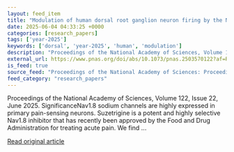 ```yaml
---
layout: feed_item
title: "Modulation of human dorsal root ganglion neuron firing by the Nav1.8 inhibitor suzetrigine"
date: 2025-06-04 04:33:25 +0000
categories: [research_papers]
tags: ['year-2025']
keywords: ['dorsal', 'year-2025', 'human', 'modulation']
description: "Proceedings of the National Academy of Sciences, Volume 122, Issue 22, June 2025"
external_url: https://www.pnas.org/doi/abs/10.1073/pnas.2503570122?af=R
is_feed: true
source_feed: "Proceedings of the National Academy of Sciences: Proceedings of the National Academy of Sciences: Table of Contents"
feed_category: "research_papers"
---
```


Proceedings of the National Academy of Sciences, Volume 122, Issue 22, June 2025. SignificanceNav1.8 sodium channels are highly expressed in primary pain-sensing neurons. Suzetrigine is a potent and highly selective Nav1.8 inhibitor that has recently been approved by the Food and Drug Administration for treating acute pain. We find ...

[Read original article](https://www.pnas.org/doi/abs/10.1073/pnas.2503570122?af=R)
